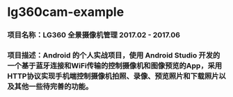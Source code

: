 # lg360cam-example
### 项目名称：LG360 全景摄像机管理 2017.02 - 2017.06
### 项目描述：Android 的个人实战项目，使用 Android Studio 开发的一个基于蓝牙连接和WiFi传输的控制摄像机和图像预览的App，采用HTTP协议实现手机端控制摄像机拍照、录像、预览照片和下载照片以及其他一些待完善的功能。
